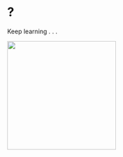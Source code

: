# ?

<!--
**InfernoGameWin/InfernoGameWin** is a ✨ _special_ ✨ repository because its `README.md` (this file) appears on your GitHub profile.

Here are some ideas to get you started:

- 🔭 I’m currently working on ...
- 🌱 I’m currently learning ...
- 👯 I’m looking to collaborate on ...
- 🤔 I’m looking for help with ...
- 💬 Ask me about ...
- 📫 How to reach me: ...
- 😄 Pronouns: ...
- ⚡ Fun fact: ...
-->

Keep learning . . .

<!--  
![GIFLOADING](giphy.gif)
-->

<img src="/images/output/video1.gif" width="250" height="250"/>

